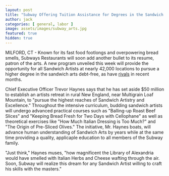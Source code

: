```yaml
---
layout: post
title: "Subway Offering Tuition Assistance for Degrees in the Sandwich Arts"
author: jack
categories: [ general, labor ]
image: assets/images/subway_arts.jpg
featured: true
hidden: true
---
```


MILFORD, CT - Known for its fast food footlongs and overpowering bread smells, Subways Restaurants will soon add another bullet to its resume, patron of the arts. A new program unveiled this week will provide the opportunity for all Sandwich Artists at nearly 42,000 locations to pursue a higher degree in the sandwich arts debt-free, as have [rivals](https://newsroom.chipotle.com/2019-10-15-Chipotle-Debuts-Debt-Free-Degrees-For-All-Employees) in recent months. 

Chief Executive Officer Trevor Haynes says that he has set aside $50 million to establish an artists retreat in rural New England, near Multigrain Loaf Mountain, to "pursue the highest reaches of Sandwich Artistry and Excellence." Throughout the intensive curriculum, budding sandwich artists will undergo advanced practical courses such as "Balling-up Roast Beef Slices" and "Keeping Bread Fresh for Two Days with Cellophane" as well as theoretical exercises like "How Much Italian Dressing is Too Much?" and "The Origin of Pre-Sliced Olives." The initiative, Mr. Haynes boats, will advance human understanding of Sandwich Arts by years while at the same time providing a quality, applicaple education to all members of the Subway family.

"Just think," Haynes muses, "how magnificent the Library of Alexandria would have smelled with Italian Herbs and Cheese wafting through the air. Soon, Subway will realize this dream for any Sandwich Artist willing to craft his skills with the masters."

